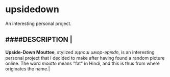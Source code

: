 # upsidedown
An interesting personal project.

####DESCRIPTION |
--------------
**Upside-Down Mouttee**, stylized _ǝʇʇnoɯ uʍop-ǝpᴉsdn_, is an interesting personal project that I decided to make after having found a random picture online. The word _moutte_ means "fat" in Hindi, and this is thus from where originates the name.|
